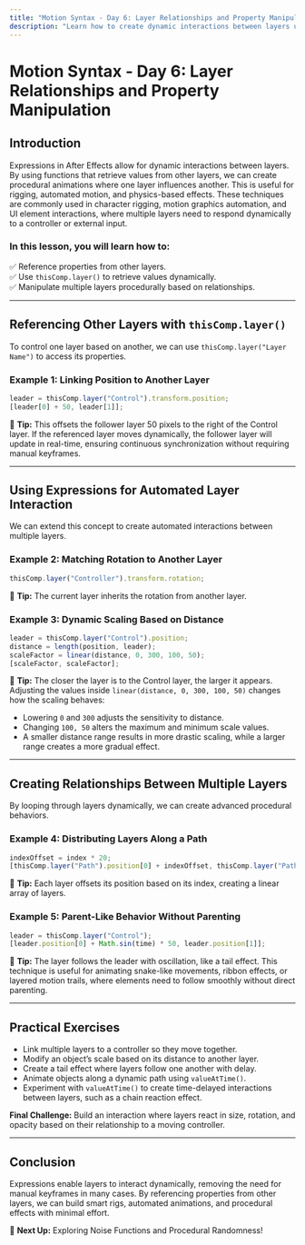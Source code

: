 ```yaml
---
title: "Motion Syntax - Day 6: Layer Relationships and Property Manipulation"
description: "Learn how to create dynamic interactions between layers using expressions in After Effects."
---
```


# Motion Syntax - Day 6: Layer Relationships and Property Manipulation

## Introduction

Expressions in After Effects allow for dynamic interactions between layers. By using functions that retrieve values from other layers, we can create procedural animations where one layer influences another. This is useful for rigging, automated motion, and physics-based effects. These techniques are commonly used in character rigging, motion graphics automation, and UI element interactions, where multiple layers need to respond dynamically to a controller or external input.

### In this lesson, you will learn how to:
✅ Reference properties from other layers.  
✅ Use `thisComp.layer()` to retrieve values dynamically.  
✅ Manipulate multiple layers procedurally based on relationships.  

---

## Referencing Other Layers with `thisComp.layer()`

To control one layer based on another, we can use `thisComp.layer("Layer Name")` to access its properties.

### Example 1: Linking Position to Another Layer

```javascript
leader = thisComp.layer("Control").transform.position;
[leader[0] + 50, leader[1]];
```

📌 **Tip:** This offsets the follower layer 50 pixels to the right of the Control layer. If the referenced layer moves dynamically, the follower layer will update in real-time, ensuring continuous synchronization without requiring manual keyframes.

---

## Using Expressions for Automated Layer Interaction

We can extend this concept to create automated interactions between multiple layers.

### Example 2: Matching Rotation to Another Layer

```javascript
thisComp.layer("Controller").transform.rotation;
```

📌 **Tip:** The current layer inherits the rotation from another layer.

### Example 3: Dynamic Scaling Based on Distance

```javascript
leader = thisComp.layer("Control").position;
distance = length(position, leader);
scaleFactor = linear(distance, 0, 300, 100, 50);
[scaleFactor, scaleFactor];
```

📌 **Tip:** The closer the layer is to the Control layer, the larger it appears. Adjusting the values inside `linear(distance, 0, 300, 100, 50)` changes how the scaling behaves:
- Lowering `0` and `300` adjusts the sensitivity to distance.
- Changing `100, 50` alters the maximum and minimum scale values.
- A smaller distance range results in more drastic scaling, while a larger range creates a more gradual effect.

---

## Creating Relationships Between Multiple Layers

By looping through layers dynamically, we can create advanced procedural behaviors.

### Example 4: Distributing Layers Along a Path

```javascript
indexOffset = index * 20;
[thisComp.layer("Path").position[0] + indexOffset, thisComp.layer("Path").position[1]];
```

📌 **Tip:** Each layer offsets its position based on its index, creating a linear array of layers.

### Example 5: Parent-Like Behavior Without Parenting

```javascript
leader = thisComp.layer("Control");
[leader.position[0] + Math.sin(time) * 50, leader.position[1]];
```

📌 **Tip:** The layer follows the leader with oscillation, like a tail effect. This technique is useful for animating snake-like movements, ribbon effects, or layered motion trails, where elements need to follow smoothly without direct parenting.

---

## Practical Exercises

- Link multiple layers to a controller so they move together.
- Modify an object’s scale based on its distance to another layer.
- Create a tail effect where layers follow one another with delay.
- Animate objects along a dynamic path using `valueAtTime()`.
- Experiment with `valueAtTime()` to create time-delayed interactions between layers, such as a chain reaction effect.

**Final Challenge:** Build an interaction where layers react in size, rotation, and opacity based on their relationship to a moving controller.

---

## Conclusion

Expressions enable layers to interact dynamically, removing the need for manual keyframes in many cases. By referencing properties from other layers, we can build smart rigs, automated animations, and procedural effects with minimal effort.

🚀 **Next Up:** Exploring Noise Functions and Procedural Randomness!
